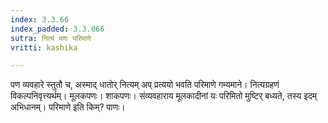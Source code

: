 ```yaml
---
index: 3.3.66
index_padded: 3.3.066
sutra: नित्यं पणः परिमाणे
vritti: kashika

---
```

पण व्यवहारे स्तुतौ च, अस्माद् धातोर् नित्यम् अप् प्रत्ययो भवति परिमाणे गम्यमाने। नित्यग्रहणं विकल्पनिवृत्त्यर्थम्। मूलकपणः। शाकपणः। संव्यवहाराय मूलकादीनां यः परिमितो मुष्टिर् बध्यते, तस्य इदम् अभिधानम्। परिमाणे इति किम्? पाणः।